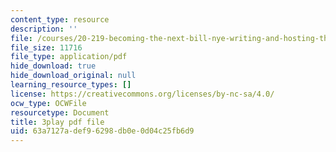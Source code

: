 ```yaml
---
content_type: resource
description: ''
file: /courses/20-219-becoming-the-next-bill-nye-writing-and-hosting-the-educational-show-january-iap-2015/63a7127adef96298db0e0d04c25fb6d9_KKj4FAMF1Bk.pdf
file_size: 11716
file_type: application/pdf
hide_download: true
hide_download_original: null
learning_resource_types: []
license: https://creativecommons.org/licenses/by-nc-sa/4.0/
ocw_type: OCWFile
resourcetype: Document
title: 3play pdf file
uid: 63a7127a-def9-6298-db0e-0d04c25fb6d9
---
```

